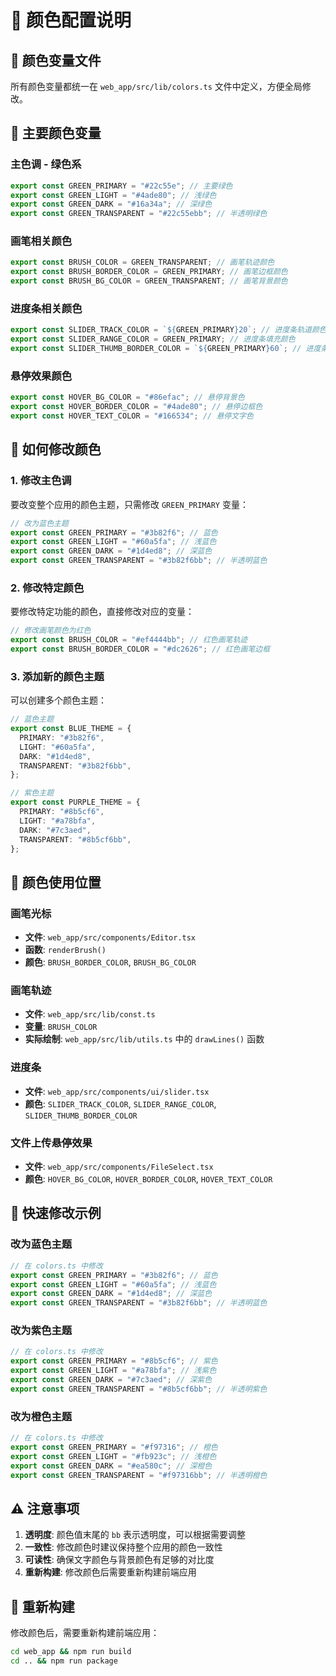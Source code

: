 # 🎨 颜色配置说明

## 📁 颜色变量文件

所有颜色变量都统一在 `web_app/src/lib/colors.ts` 文件中定义，方便全局修改。

## 🎯 主要颜色变量

### 主色调 - 绿色系
```typescript
export const GREEN_PRIMARY = "#22c55e"; // 主要绿色
export const GREEN_LIGHT = "#4ade80"; // 浅绿色
export const GREEN_DARK = "#16a34a"; // 深绿色
export const GREEN_TRANSPARENT = "#22c55ebb"; // 半透明绿色
```

### 画笔相关颜色
```typescript
export const BRUSH_COLOR = GREEN_TRANSPARENT; // 画笔轨迹颜色
export const BRUSH_BORDER_COLOR = GREEN_PRIMARY; // 画笔边框颜色
export const BRUSH_BG_COLOR = GREEN_TRANSPARENT; // 画笔背景颜色
```

### 进度条相关颜色
```typescript
export const SLIDER_TRACK_COLOR = `${GREEN_PRIMARY}20`; // 进度条轨道颜色
export const SLIDER_RANGE_COLOR = GREEN_PRIMARY; // 进度条填充颜色
export const SLIDER_THUMB_BORDER_COLOR = `${GREEN_PRIMARY}60`; // 进度条滑块边框颜色
```

### 悬停效果颜色
```typescript
export const HOVER_BG_COLOR = "#86efac"; // 悬停背景色
export const HOVER_BORDER_COLOR = "#4ade80"; // 悬停边框色
export const HOVER_TEXT_COLOR = "#166534"; // 悬停文字色
```

## 🔧 如何修改颜色

### 1. 修改主色调
要改变整个应用的颜色主题，只需修改 `GREEN_PRIMARY` 变量：

```typescript
// 改为蓝色主题
export const GREEN_PRIMARY = "#3b82f6"; // 蓝色
export const GREEN_LIGHT = "#60a5fa"; // 浅蓝色
export const GREEN_DARK = "#1d4ed8"; // 深蓝色
export const GREEN_TRANSPARENT = "#3b82f6bb"; // 半透明蓝色
```

### 2. 修改特定颜色
要修改特定功能的颜色，直接修改对应的变量：

```typescript
// 修改画笔颜色为红色
export const BRUSH_COLOR = "#ef4444bb"; // 红色画笔轨迹
export const BRUSH_BORDER_COLOR = "#dc2626"; // 红色画笔边框
```

### 3. 添加新的颜色主题
可以创建多个颜色主题：

```typescript
// 蓝色主题
export const BLUE_THEME = {
  PRIMARY: "#3b82f6",
  LIGHT: "#60a5fa",
  DARK: "#1d4ed8",
  TRANSPARENT: "#3b82f6bb",
};

// 紫色主题
export const PURPLE_THEME = {
  PRIMARY: "#8b5cf6",
  LIGHT: "#a78bfa",
  DARK: "#7c3aed",
  TRANSPARENT: "#8b5cf6bb",
};
```

## 📍 颜色使用位置

### 画笔光标
- **文件**: `web_app/src/components/Editor.tsx`
- **函数**: `renderBrush()`
- **颜色**: `BRUSH_BORDER_COLOR`, `BRUSH_BG_COLOR`

### 画笔轨迹
- **文件**: `web_app/src/lib/const.ts`
- **变量**: `BRUSH_COLOR`
- **实际绘制**: `web_app/src/lib/utils.ts` 中的 `drawLines()` 函数

### 进度条
- **文件**: `web_app/src/components/ui/slider.tsx`
- **颜色**: `SLIDER_TRACK_COLOR`, `SLIDER_RANGE_COLOR`, `SLIDER_THUMB_BORDER_COLOR`

### 文件上传悬停效果
- **文件**: `web_app/src/components/FileSelect.tsx`
- **颜色**: `HOVER_BG_COLOR`, `HOVER_BORDER_COLOR`, `HOVER_TEXT_COLOR`

## 🚀 快速修改示例

### 改为蓝色主题
```typescript
// 在 colors.ts 中修改
export const GREEN_PRIMARY = "#3b82f6"; // 蓝色
export const GREEN_LIGHT = "#60a5fa"; // 浅蓝色
export const GREEN_DARK = "#1d4ed8"; // 深蓝色
export const GREEN_TRANSPARENT = "#3b82f6bb"; // 半透明蓝色
```

### 改为紫色主题
```typescript
// 在 colors.ts 中修改
export const GREEN_PRIMARY = "#8b5cf6"; // 紫色
export const GREEN_LIGHT = "#a78bfa"; // 浅紫色
export const GREEN_DARK = "#7c3aed"; // 深紫色
export const GREEN_TRANSPARENT = "#8b5cf6bb"; // 半透明紫色
```

### 改为橙色主题
```typescript
// 在 colors.ts 中修改
export const GREEN_PRIMARY = "#f97316"; // 橙色
export const GREEN_LIGHT = "#fb923c"; // 浅橙色
export const GREEN_DARK = "#ea580c"; // 深橙色
export const GREEN_TRANSPARENT = "#f97316bb"; // 半透明橙色
```

## ⚠️ 注意事项

1. **透明度**: 颜色值末尾的 `bb` 表示透明度，可以根据需要调整
2. **一致性**: 修改颜色时建议保持整个应用的颜色一致性
3. **可读性**: 确保文字颜色与背景颜色有足够的对比度
4. **重新构建**: 修改颜色后需要重新构建前端应用

## 🔄 重新构建

修改颜色后，需要重新构建前端应用：

```bash
cd web_app && npm run build
cd .. && npm run package
``` 